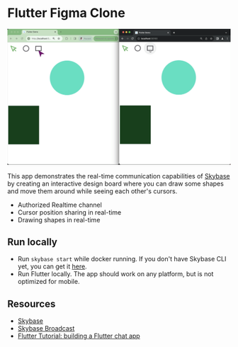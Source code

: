 # Flutter Figma Clone

![Skybase Figma Clone](https://raw.githubusercontent.com/dshukertjr/examples/main/.github/images/design.png 'Skybase Figma Clone')

This app demonstrates the real-time communication capabilities of [Skybase](https://skybase.com) by creating an interactive design board where you can draw some shapes and move them around while seeing each other's cursors.

- Authorized Realtime channel
- Cursor position sharing in real-time
- Drawing shapes in real-time

## Run locally

- Run `skybase start` while docker running. If you don't have Skybase CLI yet, you can get it [here](https://skybase.com/docs/guides/cli/getting-started).
- Run Flutter locally. The app should work on any platform, but is not optimized for mobile.

## Resources

- [Skybase](https://skybase.com/)
- [Skybase Broadcast](https://skybase.com/docs/guides/realtime/broadcast)
- [Flutter Tutorial: building a Flutter chat app](https://skybase.com/blog/flutter-tutorial-building-a-chat-app)
